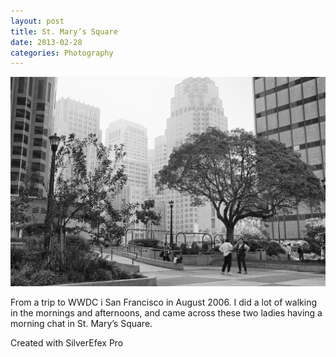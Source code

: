 ```yaml
---
layout: post
title: St. Mary’s Square
date: 2013-02-28
categories: Photography
---
```


![St. Mary's Square, San Francisco](/assets/img/ewb_20060809_DSC_4176.jpg " ")

From a trip to WWDC i San Francisco in August 2006. I did a lot of walking in the mornings and afternoons, and came across these two ladies having a morning chat in St. Mary’s Square.

Created with SilverEfex Pro

